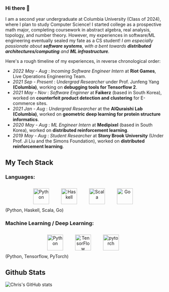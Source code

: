 ### Hi there 👋
I am a second year undergraduate at Columbia University (Class of 2024), where I plan to study Computer Science! I started college as a prospective math major, completing coursework in abstract algebra, real analysis, topology, and number theory. However, my experiences in software/ML engineering eventually sealed my fate as a CS student! *I am especially passionate about **software systems**, with a bent towards **distributed architectures/computing** and **ML infrastructure**.*

Here's a rough timeline of my experiences, in reverse chronological order:
- _2022 May - Aug_     : _Incoming Software Engineer Intern_ at **Riot Games**, Live Operations Engineering Team.
- _2021 Sep - Present_  : _Undergrad Researcher_ under Prof. Junfeng Yang **(Columbia)**, working on **debugging tools for Tensorflow 2**.
- _2021 May - Nov_      : _Software Enginner_ at **Faikerz** (based in South Korea), worked on **counterfeit product detection and clustering** for E-commerce sites.
- _2021 Jan - Aug_      : _Undergrad Researcher_ at the **AlQuraishi Lab (Columbia)**, worked on **geometric deep learning for protein structure informatics**.
- _2020 May - Aug_     : _ML Engineer Intern_ at **Medipixel** (based in South Korea), worked on **distributed reinforcement learning**.
- _2019 May - Aug_     : _Student Researcher_ at **Stony Brook University** (Under Prof. Ji Liu and the Simons Foundation), worked on **distributed reinforcement learning**.

## My Tech Stack
### Languages:
<div align="center">  
<img style="margin: 10px" src="https://profilinator.rishav.dev/skills-assets/python-original.svg" alt="Python" height="50" />&emsp; 
<img style="margin: 10px" src="https://profilinator.rishav.dev/skills-assets/haskell.png" alt="Haskell" height="50" />&emsp; 
<img style="margin: 10px" src="https://profilinator.rishav.dev/skills-assets/scala-original-wordmark.svg" alt="Scala" height="50" />&emsp;
<img style="margin: 10px" src="https://profilinator.rishav.dev/skills-assets/go-original.svg" alt="Go" height="50" />&emsp;  
</div>
(Python, Haskell, Scala, Go)

### Machine Learning / Deep Learning:
<div align="center">  
<img style="margin: 10px" src="https://profilinator.rishav.dev/skills-assets/python-original.svg" alt="Python" height="50" />&emsp;  
<img style="margin: 10px" src="https://profilinator.rishav.dev/skills-assets/tensorflow-icon.svg" alt="TensorFlow" height="50" />&emsp;  
<img style="margin: 10px" src="https://profilinator.rishav.dev/skills-assets/pytorch-icon.svg" alt="pytorch" height="50" />&emsp;  
</div>
(Python, Tensorflow, PyTorch)

## Github Stats
![Chris's GitHub stats](https://github-readme-stats.vercel.app/api?username=cyoon1729&show_icons=true&theme=radical)
